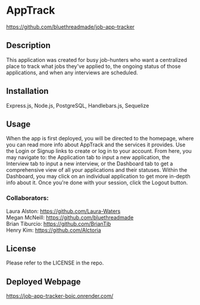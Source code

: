 # AppTrack
https://github.com/bluethreadmade/job-app-tracker

## Description

This application was created for busy job-hunters who want a centralized place to track what jobs they've applied to, the ongoing status of those applications, and when any interviews are scheduled.   

## Installation

Express.js, Node.js, PostgreSQL, Handlebars.js, Sequelize 

## Usage

When the app is first deployed, you will be directed to the homepage, where you can read more info about AppTrack and the services it provides. Use the Login or Signup links to create or log in to your account. From here, you may navigate to: the Application tab to input a new application, the Interview tab to input a new interview, or the Dashboard tab to get a comprehensive view of all your applications and their statuses. Within the Dashboard, you may click on an individual application to get more in-depth info about it. Once you're done with your session, click the Logout button.

### Collaborators:
Laura Alston: https://github.com/Laura-Waters <br>
Megan McNeill: https://github.com/bluethreadmade <br>
Brian Tiburcio: https://github.com/BrianTib <br>
Henry Kim: https://github.com/Alctoria <br> 

## License

Please refer to the LICENSE in the repo.

## Deployed Webpage
https://job-app-tracker-boic.onrender.com/
